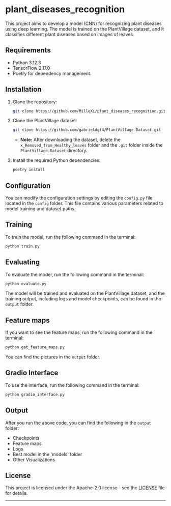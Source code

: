 # plant_diseases_recognition

This project aims to develop a model (CNN) for recognizing plant diseases using deep learning. The model is trained on the PlantVillage dataset, and it classifies different plant diseases based on images of leaves.

## Requirements

- Python 3.12.3
- TensorFlow 2.17.0
- Poetry for dependency management.

## Installation

1. Clone the repository:
   ```bash
   git clone https://github.com/MilleXi/plant_diseases_recognition.git
   ```

2. Clone the PlantVillage dataset:
   ```bash
   git clone https://github.com/gabrieldgf4/PlantVillage-Dataset.git
   ```
   - **Note:** After downloading the dataset, delete the `x_Removed_from_Healthy_leaves` folder and the `.git` folder inside the `PlantVillage-Dataset` directory.

3. Install the required Python dependencies:
   ```bash
   poetry install
   ```

## Configuration

You can modify the configuration settings by editing the `config.py` file located in the `config` folder. This file contains various parameters related to model training and dataset paths.

## Training

To train the model, run the following command in the terminal:
```bash
python train.py
```

## Evaluating

To evaluate the model, run the following command in the terminal:
```bash
python evaluate.py
```

The model will be trained and evaluated on the PlantVillage dataset, and the training output, including logs and model checkpoints, can be found in the `output` folder.

## Feature maps

If you want to see the feature maps, run the following command in the terminal:
```bash
python get_feature_maps.py
```

You can find the pictures in the `output` folder.

## Gradio Interface

To use the interface, run the following command in the terminal:
```bash
python gradio_interface.py
```

## Output

After you run the above code, you can find the following in the `output` folder:
- Checkpoints
- Feature maps
- Logs
- Best model in the 'models' folder
- Other Visualizations

## License

This project is licensed under the Apache-2.0 license - see the [LICENSE](LICENSE) file for details.

---